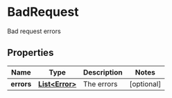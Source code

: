 

# BadRequest

Bad request errors

## Properties

Name | Type | Description | Notes
------------ | ------------- | ------------- | -------------
**errors** | [**List&lt;Error&gt;**](Error.md) | The errors |  [optional]




